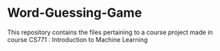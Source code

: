 # Word-Guessing-Game
This repository contains the files pertaining to a course project made in course CS771 : Introduction to Machine Learning
